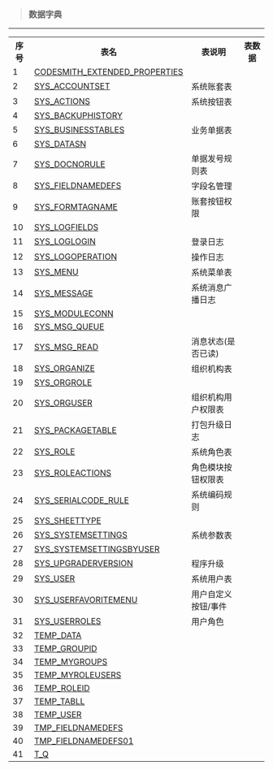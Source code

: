 > ### 数据字典

---
<table><th>序号</th><th>表名</th><th>表说明</th><th>表数据</th><tr><td>1</td><td><a href='5shu-ju-zi-dian/51biao-jie-gou.md#CODESMITH_EXTENDED_PROPERTIES'>CODESMITH_EXTENDED_PROPERTIES</a></td><td> </td><td> </td></tr><tr><td>2</td><td><a href='5shu-ju-zi-dian/51biao-jie-gou.md#SYS_ACCOUNTSET'>SYS_ACCOUNTSET</a></td><td>系统账套表</td><td> </td></tr><tr><td>3</td><td><a href='5shu-ju-zi-dian/51biao-jie-gou.md#SYS_ACTIONS'>SYS_ACTIONS</a></td><td>系统按钮表</td><td> </td></tr><tr><td>4</td><td><a href='5shu-ju-zi-dian/51biao-jie-gou.md#SYS_BACKUPHISTORY'>SYS_BACKUPHISTORY</a></td><td> </td><td> </td></tr><tr><td>5</td><td><a href='5shu-ju-zi-dian/51biao-jie-gou.md#SYS_BUSINESSTABLES'>SYS_BUSINESSTABLES</a></td><td>业务单据表</td><td> </td></tr><tr><td>6</td><td><a href='5shu-ju-zi-dian/51biao-jie-gou.md#SYS_DATASN'>SYS_DATASN</a></td><td> </td><td> </td></tr><tr><td>7</td><td><a href='5shu-ju-zi-dian/51biao-jie-gou.md#SYS_DOCNORULE'>SYS_DOCNORULE</a></td><td>单据发号规则表</td><td> </td></tr><tr><td>8</td><td><a href='5shu-ju-zi-dian/51biao-jie-gou.md#SYS_FIELDNAMEDEFS'>SYS_FIELDNAMEDEFS</a></td><td>字段名管理</td><td> </td></tr><tr><td>9</td><td><a href='5shu-ju-zi-dian/51biao-jie-gou.md#SYS_FORMTAGNAME'>SYS_FORMTAGNAME</a></td><td>账套按钮权限</td><td> </td></tr><tr><td>10</td><td><a href='5shu-ju-zi-dian/51biao-jie-gou.md#SYS_LOGFIELDS'>SYS_LOGFIELDS</a></td><td> </td><td> </td></tr><tr><td>11</td><td><a href='5shu-ju-zi-dian/51biao-jie-gou.md#SYS_LOGLOGIN'>SYS_LOGLOGIN</a></td><td>登录日志</td><td> </td></tr><tr><td>12</td><td><a href='5shu-ju-zi-dian/51biao-jie-gou.md#SYS_LOGOPERATION'>SYS_LOGOPERATION</a></td><td>操作日志</td><td> </td></tr><tr><td>13</td><td><a href='5shu-ju-zi-dian/51biao-jie-gou.md#SYS_MENU'>SYS_MENU</a></td><td>系统菜单表</td><td> </td></tr><tr><td>14</td><td><a href='5shu-ju-zi-dian/51biao-jie-gou.md#SYS_MESSAGE'>SYS_MESSAGE</a></td><td>系统消息广播日志</td><td> </td></tr><tr><td>15</td><td><a href='5shu-ju-zi-dian/51biao-jie-gou.md#SYS_MODULECONN'>SYS_MODULECONN</a></td><td> </td><td> </td></tr><tr><td>16</td><td><a href='5shu-ju-zi-dian/51biao-jie-gou.md#SYS_MSG_QUEUE'>SYS_MSG_QUEUE</a></td><td> </td><td> </td></tr><tr><td>17</td><td><a href='5shu-ju-zi-dian/51biao-jie-gou.md#SYS_MSG_READ'>SYS_MSG_READ</a></td><td>消息状态(是否已读)</td><td> </td></tr><tr><td>18</td><td><a href='5shu-ju-zi-dian/51biao-jie-gou.md#SYS_ORGANIZE'>SYS_ORGANIZE</a></td><td>组织机构表</td><td> </td></tr><tr><td>19</td><td><a href='5shu-ju-zi-dian/51biao-jie-gou.md#SYS_ORGROLE'>SYS_ORGROLE</a></td><td> </td><td> </td></tr><tr><td>20</td><td><a href='5shu-ju-zi-dian/51biao-jie-gou.md#SYS_ORGUSER'>SYS_ORGUSER</a></td><td>组织机构用户权限表</td><td> </td></tr><tr><td>21</td><td><a href='5shu-ju-zi-dian/51biao-jie-gou.md#SYS_PACKAGETABLE'>SYS_PACKAGETABLE</a></td><td>打包升级日志</td><td> </td></tr><tr><td>22</td><td><a href='5shu-ju-zi-dian/51biao-jie-gou.md#SYS_ROLE'>SYS_ROLE</a></td><td>系统角色表</td><td> </td></tr><tr><td>23</td><td><a href='5shu-ju-zi-dian/51biao-jie-gou.md#SYS_ROLEACTIONS'>SYS_ROLEACTIONS</a></td><td>角色模块按钮权限表</td><td> </td></tr><tr><td>24</td><td><a href='5shu-ju-zi-dian/51biao-jie-gou.md#SYS_SERIALCODE_RULE'>SYS_SERIALCODE_RULE</a></td><td>系统编码规则</td><td> </td></tr><tr><td>25</td><td><a href='5shu-ju-zi-dian/51biao-jie-gou.md#SYS_SHEETTYPE'>SYS_SHEETTYPE</a></td><td> </td><td> </td></tr><tr><td>26</td><td><a href='5shu-ju-zi-dian/51biao-jie-gou.md#SYS_SYSTEMSETTINGS'>SYS_SYSTEMSETTINGS</a></td><td>系统参数表</td><td> </td></tr><tr><td>27</td><td><a href='5shu-ju-zi-dian/51biao-jie-gou.md#SYS_SYSTEMSETTINGSBYUSER'>SYS_SYSTEMSETTINGSBYUSER</a></td><td> </td><td> </td></tr><tr><td>28</td><td><a href='5shu-ju-zi-dian/51biao-jie-gou.md#SYS_UPGRADERVERSION'>SYS_UPGRADERVERSION</a></td><td>程序升级</td><td> </td></tr><tr><td>29</td><td><a href='5shu-ju-zi-dian/51biao-jie-gou.md#SYS_USER'>SYS_USER</a></td><td>系统用户表</td><td> </td></tr><tr><td>30</td><td><a href='5shu-ju-zi-dian/51biao-jie-gou.md#SYS_USERFAVORITEMENU'>SYS_USERFAVORITEMENU</a></td><td>用户自定义按钮/事件</td><td> </td></tr><tr><td>31</td><td><a href='5shu-ju-zi-dian/51biao-jie-gou.md#SYS_USERROLES'>SYS_USERROLES</a></td><td>用户角色</td><td> </td></tr><tr><td>32</td><td><a href='5shu-ju-zi-dian/51biao-jie-gou.md#TEMP_DATA'>TEMP_DATA</a></td><td> </td><td> </td></tr><tr><td>33</td><td><a href='5shu-ju-zi-dian/51biao-jie-gou.md#TEMP_GROUPID'>TEMP_GROUPID</a></td><td> </td><td> </td></tr><tr><td>34</td><td><a href='5shu-ju-zi-dian/51biao-jie-gou.md#TEMP_MYGROUPS'>TEMP_MYGROUPS</a></td><td> </td><td> </td></tr><tr><td>35</td><td><a href='5shu-ju-zi-dian/51biao-jie-gou.md#TEMP_MYROLEUSERS'>TEMP_MYROLEUSERS</a></td><td> </td><td> </td></tr><tr><td>36</td><td><a href='5shu-ju-zi-dian/51biao-jie-gou.md#TEMP_ROLEID'>TEMP_ROLEID</a></td><td> </td><td> </td></tr><tr><td>37</td><td><a href='5shu-ju-zi-dian/51biao-jie-gou.md#TEMP_TABLL'>TEMP_TABLL</a></td><td> </td><td> </td></tr><tr><td>38</td><td><a href='5shu-ju-zi-dian/51biao-jie-gou.md#TEMP_USER'>TEMP_USER</a></td><td> </td><td> </td></tr><tr><td>39</td><td><a href='5shu-ju-zi-dian/51biao-jie-gou.md#TMP_FIELDNAMEDEFS'>TMP_FIELDNAMEDEFS</a></td><td> </td><td> </td></tr><tr><td>40</td><td><a href='5shu-ju-zi-dian/51biao-jie-gou.md#TMP_FIELDNAMEDEFS01'>TMP_FIELDNAMEDEFS01</a></td><td> </td><td> </td></tr><tr><td>41</td><td><a href='5shu-ju-zi-dian/51biao-jie-gou.md#T_Q'>T_Q</a></td><td> </td><td> </td></tr></table>
